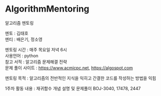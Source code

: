 # AlgorithmMentoring

알고리즘 멘토링

멘토 : 김태호  
멘티 : 배은기, 정소영  

멘토링 시간 : 매주 목요일 저녁 6시  
사용언어 : python  
참고 서적 : 알고리즘 문제해결 전략  
문제 풀이 사이트 : https://www.acmicpc.net, https://algospot.com  

멘토링 목적 : 알고리즘의 전반적인 지식을 익히고 간결한 코드를 작성하는 방법을 익힘  

1주차 활동 내용 : 재귀함수 개념 설명 및 문제풀이 BOJ-3040, 17478, 2447  
